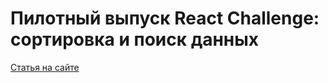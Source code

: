 # Пилотный выпуск React Challenge: сортировка и поиск данных

[Статья на сайте](http://jsraccoon.ru/react-challenge-sort-and-search)
